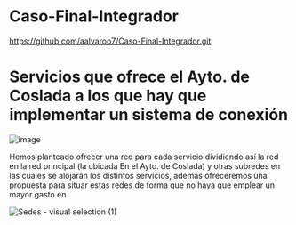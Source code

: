 # Caso-Final-Integrador
https://github.com/aalvaroo7/Caso-Final-Integrador.git


# Servicios que ofrece el Ayto. de Coslada a los que hay que implementar un sistema de conexión

![image](https://github.com/user-attachments/assets/cb0bc9ed-2afb-47b4-ac5c-1d4304016382)

Hemos planteado ofrecer una red para cada servicio dividiendo así la red en la red principal (la ubicada En el Ayto. de Coslada) y otras subredes en las cuales se alojarán los distintos servicios, además ofreceremos una propuesta para situar estas redes de forma que no haya que emplear un mayor gasto en 


![Sedes - visual selection (1)](https://github.com/user-attachments/assets/7ebe393b-baaf-4c08-b2ad-b4a7d55ae793)


